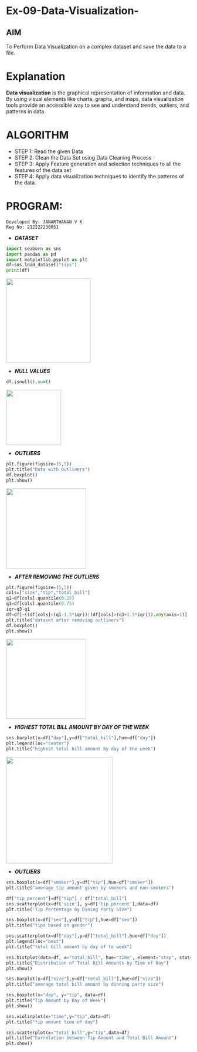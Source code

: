 # Ex-09-Data-Visualization-

## AIM
To Perform Data Visualization on a complex dataset and save the data to a file. 

# Explanation
**Data visualization** is the graphical representation of information and data. By using visual elements like charts, graphs, and maps, data visualization tools provide an accessible way to see and understand trends, outliers, and patterns in data.

# ALGORITHM
- STEP 1: Read the given Data
- STEP 2: Clean the Data Set using Data Cleaning Process
- STEP 3: Apply Feature generation and selection techniques to all the features of the data set
- STEP 4: Apply data visualization techniques to identify the patterns of the data.

# PROGRAM:
```
Developed By: JANARTHANAN V K
Reg No: 212222230051
```
- **_DATASET_**
```python
import seaborn as sns
import pandas as pd
import matplotlib.pyplot as plt
df=sns.load_dataset("tips")
print(df)
```
<img width="230" src="https://github.com/Janarthanan2/ODD2023-Datascience-Ex-09/assets/119393515/52c505d0-677b-4732-b94d-d00294199241">
<br>

- **_NULL VALUES_**
```python
df.isnull().sum()
```
<img width="150" src="https://github.com/Janarthanan2/ODD2023-Datascience-Ex-09/assets/119393515/e03b282c-9e10-4202-8003-b94206c71b34">

- **_OUTLIERS_**
```PYTHON
plt.figure(figsize=(5,5))
plt.title("Data with Outliners")
df.boxplot()
plt.show()
```
<img width="218" src="https://github.com/Janarthanan2/ODD2023-Datascience-Ex-09/assets/119393515/bff556d9-b4fe-4858-a01b-321486dfde3d">

- **_AFTER REMOVING THE OUTLIERS_**
```python
plt.figure(figsize=(5,5))
cols=["size","tip","total_bill"]
q1=df[cols].quantile(0.25)
q3=df[cols].quantile(0.75)
iqr=q3-q1
df=df[~((df[cols]<(q1-1.5*iqr))|(df[cols]>(q3+1.5*iqr))).any(axis=1)]
plt.title("dataset after removing outliners")
df.boxplot()
plt.show()
```
<img width="218" src="https://github.com/Janarthanan2/ODD2023-Datascience-Ex-09/assets/119393515/bff556d9-b4fe-4858-a01b-321486dfde3d">

- **_HIGHEST TOTAL BILL AMOUNT BY DAY OF THE WEEK_**
```python
sns.barplot(x=df["day"],y=df["total_bill"],hue=df["day"])
plt.legend(loc="center")
plt.title("highest total bill amount by day of the week")
```
<img width="290" src="https://github.com/Janarthanan2/ODD2023-Datascience-Ex-09/assets/119393515/936109b5-b9e1-4999-9141-c9efe1392fb1">

- **_OUTLIERS_**
```python
sns.boxplot(x=df["smoker"],y=df["tip"],hue=df["smoker"])
plt.title("average tip amount given by smokers and non-smokers")
```
```PYTHON
df["tip_percent"]=df["tip"] / df["total_bill"]
sns.scatterplot(x=df['size'], y=df['tip_percent'],data=df)
plt.title("Tip Percentage by Dining Party Size")

sns.boxplot(x=df["sex"],y=df["tip"],hue=df["sex"])
plt.title("tips based on gender")

sns.scatterplot(x=df["day"],y=df["total_bill"],hue=df["day"])
plt.legend(loc="best")
plt.title("total bill amount by day of te week")

sns.histplot(data=df, x="total_bill", hue="time", element="step", stat="density")
plt.title("Distribution of Total Bill Amounts by Time of Day")
plt.show()

sns.barplot(x=df["size"],y=df["total_bill"],hue=df["size"])
plt.title("average total bill amount by dinning party size")

sns.boxplot(x="day", y="tip", data=df)
plt.title("Tip Amount by Day of Week")
plt.show()

sns.violinplot(x="time",y="tip",data=df)
plt.title("tip amount time of day")

sns.scatterplot(x="total_bill",y="tip",data=df)
plt.title("Correlation between Tip Amount and Total Bill Amount")
plt.show()

```
